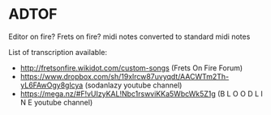 # ADTOF
Editor on fire? Frets on fire? midi notes converted to standard midi notes


List of transcription available:
- http://fretsonfire.wikidot.com/custom-songs (Frets On Fire Forum)
- https://www.dropbox.com/sh/19xlrcw87uvyqdt/AACWTm2Th-yL6FAwOgy8glcya (sodanlazy youtube channel)
- https://mega.nz/#F!vUIzyKAL!Nbc1rswviKKa5WbcWk5Z1g (B L O O D L I N E youtube channel)
